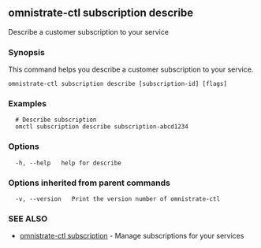 ## omnistrate-ctl subscription describe

Describe a customer subscription to your service

### Synopsis

This command helps you describe a customer subscription to your service.

```
omnistrate-ctl subscription describe [subscription-id] [flags]
```

### Examples

```
  # Describe subscription
  omctl subscription describe subscription-abcd1234
```

### Options

```
  -h, --help   help for describe
```

### Options inherited from parent commands

```
  -v, --version   Print the version number of omnistrate-ctl
```

### SEE ALSO

* [omnistrate-ctl subscription](omnistrate-ctl_subscription.md)	 - Manage subscriptions for your services

